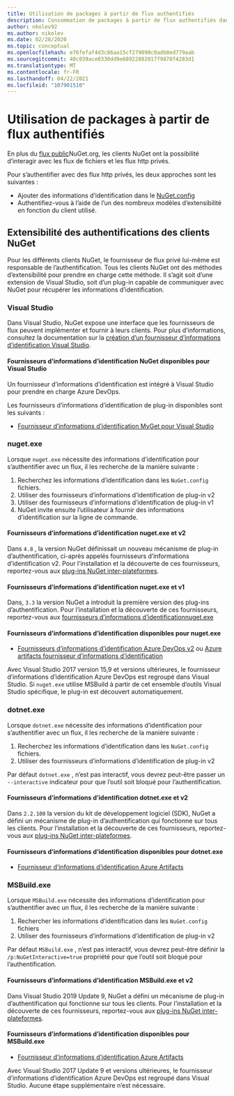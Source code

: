 ```yaml
---
title: Utilisation de packages à partir de flux authentifiés
description: Consommation de packages à partir de flux authentifiés dans tous les scénarios client NuGet
author: nkolev92
ms.author: nikolev
ms.date: 02/28/2020
ms.topic: conceptual
ms.openlocfilehash: e76fefaf4d3c86aa15cf279090c0adb8ed779aab
ms.sourcegitcommit: 40c039ace0330dd9e68922882017f9878f4283d1
ms.translationtype: MT
ms.contentlocale: fr-FR
ms.lasthandoff: 04/22/2021
ms.locfileid: "107901510"
---
```

# <a name="consuming-packages-from-authenticated-feeds"></a>Utilisation de packages à partir de flux authentifiés

En plus du [flux public](https://api.nuget.org/v3/index.json)NuGet.org, les clients NuGet ont la possibilité d’interagir avec les flux de fichiers et les flux http privés.


Pour s’authentifier avec des flux http privés, les deux approches sont les suivantes :

* Ajouter des informations d’identification dans le [NuGet.config](../reference/nuget-config-file.md#packagesourcecredentials)
* Authentifiez-vous à l’aide de l’un des nombreux modèles d’extensibilité en fonction du client utilisé.

## <a name="nuget-clients-authentication-extensibility"></a>Extensibilité des authentifications des clients NuGet

Pour les différents clients NuGet, le fournisseur de flux privé lui-même est responsable de l’authentification.
Tous les clients NuGet ont des méthodes d’extensibilité pour prendre en charge cette méthode. Il s’agit soit d’une extension de Visual Studio, soit d’un plug-in capable de communiquer avec NuGet pour récupérer les informations d’identification.

### <a name="visual-studio"></a>Visual Studio

Dans Visual Studio, NuGet expose une interface que les fournisseurs de flux peuvent implémenter et fournir à leurs clients. Pour plus d’informations, consultez la documentation sur la [création d’un fournisseur d’informations d’identification Visual Studio](../reference/extensibility/NuGet-Credential-Providers-for-Visual-Studio.md).

#### <a name="available-nuget-credential-providers-for-visual-studio"></a>Fournisseurs d’informations d’identification NuGet disponibles pour Visual Studio

Un fournisseur d’informations d’identification est intégré à Visual Studio pour prendre en charge Azure DevOps.


Les fournisseurs d’informations d’identification de plug-in disponibles sont les suivants :

* [Fournisseur d’informations d’identification MyGet pour Visual Studio](http://docs.myget.org/docs/reference/credential-provider-for-visual-studio)

### <a name="nugetexe"></a>nuget.exe

Lorsque `nuget.exe` nécessite des informations d’identification pour s’authentifier avec un flux, il les recherche de la manière suivante :

1. Recherchez les informations d’identification dans les `NuGet.config` fichiers.
1. Utiliser des fournisseurs d’informations d’identification de plug-in v2
1. Utiliser des fournisseurs d’informations d’identification de plug-in v1
1. NuGet invite ensuite l’utilisateur à fournir des informations d’identification sur la ligne de commande.

#### <a name="nugetexe-and-v2-credential-providers"></a>Fournisseurs d’informations d’identification nuget.exe et v2

Dans `4.8` , la version NuGet définissait un nouveau mécanisme de plug-in d’authentification, ci-après appelés fournisseurs d’informations d’identification v2.
Pour l’installation et la découverte de ces fournisseurs, reportez-vous aux [plug-ins NuGet inter-plateformes](../reference/extensibility/NuGet-Cross-Platform-Plugins.md#plugin-installation-and-discovery).

#### <a name="nugetexe-and-v1-credential-providers"></a>Fournisseurs d’informations d’identification nuget.exe et v1

Dans, `3.3` la version NuGet a introduit la première version des plug-ins d’authentification.
Pour l’installation et la découverte de ces fournisseurs, reportez-vous aux [ fournisseurs d’informations d’identificationnuget.exe](../reference/extensibility/nuget-exe-Credential-Providers.md#nugetexe-credential-provider-discovery)

#### <a name="available-credential-providers-for-nugetexe"></a>Fournisseurs d’informations d’identification disponibles pour nuget.exe

* [Fournisseurs d’informations d’identification Azure DevOps v2](/azure/devops/artifacts/nuget/nuget-exe#add-a-feed-to-nuget-482-or-later) ou [Azure artifacts fournisseur d’informations d’identification](https://github.com/microsoft/artifacts-credprovider)

Avec Visual Studio 2017 version 15,9 et versions ultérieures, le fournisseur d’informations d’identification Azure DevOps est regroupé dans Visual Studio.
Si `nuget.exe` utilise MSBuild à partir de cet ensemble d’outils Visual Studio spécifique, le plug-in est découvert automatiquement.

### <a name="dotnetexe"></a>dotnet.exe

Lorsque `dotnet.exe` nécessite des informations d’identification pour s’authentifier avec un flux, il les recherche de la manière suivante :

1. Recherchez les informations d’identification dans les `NuGet.config` fichiers.
1. Utiliser des fournisseurs d’informations d’identification de plug-in v2

Par défaut `dotnet.exe` , n’est pas interactif, vous devrez peut-être passer un `--interactive` indicateur pour que l’outil soit bloqué pour l’authentification.

#### <a name="dotnetexe-and-v2-credential-providers"></a>Fournisseurs d’informations d’identification dotnet.exe et v2

Dans `2.2.100` la version du kit de développement logiciel (SDK), NuGet a défini un mécanisme de plug-in d’authentification qui fonctionne sur tous les clients.
Pour l’installation et la découverte de ces fournisseurs, reportez-vous aux [plug-ins NuGet inter-plateformes](../reference/extensibility/NuGet-Cross-Platform-Plugins.md#plugin-installation-and-discovery).

#### <a name="available-credential-providers-for-dotnetexe"></a>Fournisseurs d’informations d’identification disponibles pour dotnet.exe

* [Fournisseur d’informations d’identification Azure Artifacts](https://github.com/microsoft/artifacts-credprovider)

### <a name="msbuildexe"></a>MSBuild.exe

Lorsque `MSBuild.exe` nécessite des informations d’identification pour s’authentifier avec un flux, il les recherche de la manière suivante :

1. Rechercher les informations d’identification dans les `NuGet.config` fichiers
1. Utiliser des fournisseurs d’informations d’identification de plug-in v2

Par défaut `MSBuild.exe` , n’est pas interactif, vous devrez peut-être définir la `/p:NuGetInteractive=true` propriété pour que l’outil soit bloqué pour l’authentification.

#### <a name="msbuildexe-and-v2-credential-providers"></a>Fournisseurs d’informations d’identification MSBuild.exe et v2

Dans Visual Studio 2019 Update 9, NuGet a défini un mécanisme de plug-in d’authentification qui fonctionne sur tous les clients.
Pour l’installation et la découverte de ces fournisseurs, reportez-vous aux [plug-ins NuGet inter-plateformes](../reference/extensibility/NuGet-Cross-Platform-Plugins.md#plugin-installation-and-discovery).

#### <a name="available-credential-providers-for-msbuildexe"></a>Fournisseurs d’informations d’identification disponibles pour MSBuild.exe

* [Fournisseur d’informations d’identification Azure Artifacts](https://github.com/microsoft/artifacts-credprovider)

Avec Visual Studio 2017 Update 9 et versions ultérieures, le fournisseur d’informations d’identification Azure DevOps est regroupé dans Visual Studio. Aucune étape supplémentaire n’est nécessaire.
